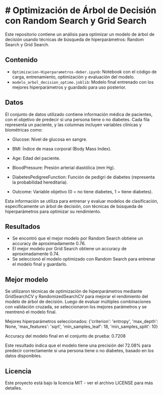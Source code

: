 # # Optimización de Árbol de Decisión con Random Search y Grid Search

Este repositorio contiene un análisis para optimizar un modelo de árbol de decisión usando técnicas de búsqueda de hiperparámetros: Random Search y Grid Search.

## Contenido

- `Optimizacion-Hiperparametros-deber.ipynb`: Notebook con el código de carga, entrenamiento, optimización y evaluación del modelo.
- `modelo_arbol_decision_optimo.joblib`: Modelo final entrenado con los mejores hiperparámetros y guardado para uso posterior.

## Datos

El conjunto de datos utilizado contiene información médica de pacientes, con el objetivo de predecir si una persona tiene o no diabetes. Cada fila representa un paciente, y las columnas incluyen variables clínicas y biométricas como:

- Glucose: Nivel de glucosa en sangre.

- BMI: Índice de masa corporal (Body Mass Index).

- Age: Edad del paciente.

- BloodPressure: Presión arterial diastólica (mm Hg).

- DiabetesPedigreeFunction: Función de pedigrí de diabetes (representa la probabilidad hereditaria).

- Outcome: Variable objetivo (0 = no tiene diabetes, 1 = tiene diabetes).

Esta información se utiliza para entrenar y evaluar modelos de clasificación, específicamente un árbol de decisión, con técnicas de búsqueda de hiperparámetros para optimizar su rendimiento.

## Resultados

- Se encontró que el mejor modelo por Random Search obtiene un accuracy de aproximadamente 0.76.
- El mejor modelo por Grid Search obtiene un accuracy de aproximadamente 0.74.
- Se seleccionó el modelo optimizado con Random Search para entrenar el modelo final y guardarlo.

## Mejor modelo
Se utilizaron técnicas de optimización de hiperparámetros mediante GridSearchCV y RandomizedSearchCV para mejorar el rendimiento del modelo de árbol de decisión. Luego de evaluar múltiples combinaciones con validación cruzada, se seleccionaron los mejores parámetros y se reentrenó el modelo final.

Mejores hiperparámetros seleccionados:
{'criterion': 'entropy', 'max_depth': None, 'max_features': 'sqrt', 'min_samples_leaf': 18, 'min_samples_split': 10}

Accuracy del modelo final en el conjunto de prueba: 0.7208

Este resultado indica que el modelo tiene una precisión del 72.08% para predecir correctamente si una persona tiene o no diabetes, basado en los datos disponibles.

## Licencia

Este proyecto está bajo la licencia MIT - ver el archivo LICENSE para más detalles.
